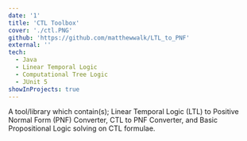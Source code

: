 ```yaml
---
date: '1'
title: 'CTL Toolbox'
cover: './ctl.PNG'
github: 'https://github.com/matthewwalk/LTL_to_PNF'
external: ''
tech:
  - Java
  - Linear Temporal Logic
  - Computational Tree Logic
  - JUnit 5
showInProjects: true
---
```


A tool/library which contain(s); Linear Temporal Logic (LTL) to Positive Normal Form (PNF) Converter, CTL to PNF Converter, and Basic Propositional Logic solving on CTL formulae.
